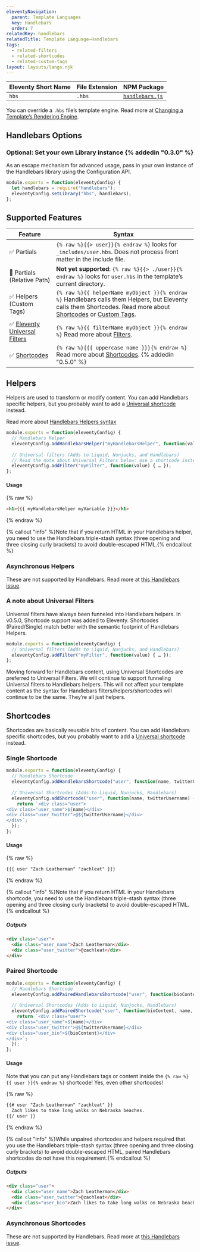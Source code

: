 ```yaml
---
eleventyNavigation:
  parent: Template Languages
  key: Handlebars
  order: 7
relatedKey: handlebars
relatedTitle: Template Language—Handlebars
tags:
  - related-filters
  - related-shortcodes
  - related-custom-tags
layout: layouts/langs.njk
---
```

| Eleventy Short Name | File Extension | NPM Package                                                |
| ------------------- | -------------- | ---------------------------------------------------------- |
| `hbs`               | `.hbs`         | [`handlebars.js`](https://github.com/wycats/handlebars.js) |

You can override a `.hbs` file’s template engine. Read more at [Changing a Template’s Rendering Engine](/docs/languages/#overriding-the-template-language).

## Handlebars Options

### Optional: Set your own Library instance {% addedin "0.3.0" %}

As an escape mechanism for advanced usage, pass in your own instance of the Handlebars library using the Configuration API.

```js
module.exports = function(eleventyConfig) {
  let handlebars = require("handlebars");
  eleventyConfig.setLibrary("hbs", handlebars);
};
```

## Supported Features

| Feature                                                                      | Syntax                                                                                                                                  |
| ---------------------------------------------------------------------------- | --------------------------------------------------------------------------------------------------------------------------------------- |
| ✅ Partials                                                                  | `{% raw %}{{> user}}{% endraw %}` looks for `_includes/user.hbs`. Does not process front matter in the include file.                                                                                             |
| 🚫 Partials (Relative Path)                                                                  | **Not yet supported**: `{% raw %}{{> ./user}}{% endraw %}` looks for `user.hbs` in the template’s current directory.                                                                                             |
| ✅ Helpers (Custom Tags)                                                                   | `{% raw %}{{ helperName myObject }}{% endraw %}` Handlebars calls them Helpers, but Eleventy calls them Shortcodes. Read more about [Shortcodes](/docs/shortcodes/) or [Custom Tags](/docs/custom-tags/).                                |
| ✅ [Eleventy Universal Filters](/docs/filters/#universal-filters) | `{% raw %}{{ filterName myObject }}{% endraw %}` Read more about [Filters](/docs/filters/). |
| ✅ [Shortcodes](/docs/shortcodes/) | `{% raw %}{{{ uppercase name }}}{% endraw %}` Read more about [Shortcodes](/docs/shortcodes/). {% addedin "0.5.0" %}|


<span id="filters"></span><span id="shortcodes"></span>

## Helpers

Helpers are used to transform or modify content. You can add Handlebars specific helpers, but you probably want to add a [Universal shortcode](/docs/filters/) instead.

Read more about [Handlebars Helpers syntax](https://handlebarsjs.com/#helpers)

```js
module.exports = function(eleventyConfig) {
  // Handlebars Helper
  eleventyConfig.addHandlebarsHelper("myHandlebarsHelper", function(value) { … });
  
  // Universal filters (Adds to Liquid, Nunjucks, and Handlebars)
  // Read the note about Universal Filters below: Use a shortcode instead!
  eleventyConfig.addFilter("myFilter", function(value) { … });
};
```

#### Usage

{% raw %}
```html
<h1>{{{ myHandlebarsHelper myVariable }}}</h1>
```
{% endraw %}

{% callout "info" %}Note that if you return HTML in your Handlebars helper, you need to use the Handlebars triple-stash syntax (three opening and three closing curly brackets) to avoid double-escaped HTML.{% endcallout %}

### Asynchronous Helpers

These are not supported by Handlebars. Read more at [this Handlebars issue](https://github.com/wycats/handlebars.js/issues/717).


### A note about Universal Filters

Universal filters have always been funneled into Handlebars helpers. In v0.5.0, Shortcode support was added to Eleventy. Shortcodes (Paired/Single) match better with the semantic footprint of Handlebars Helpers.

```js
module.exports = function(eleventyConfig) {  
  // Universal filters (Adds to Liquid, Nunjucks, and Handlebars)
  eleventyConfig.addFilter("myFilter", function(value) { … });
};
```

Moving forward for Handlebars content, using Universal Shortcodes are preferred to Universal Filters. We will continue to support funneling Universal filters to Handlebars helpers. This will not affect your template content as the syntax for Handlebars filters/helpers/shortcodes will continue to be the same. They’re all just helpers.

## Shortcodes

Shortcodes are basically reusable bits of content. You can add Handlebars specific shortcodes, but you probably want to add a [Universal shortcode](/docs/shortcodes/) instead.

### Single Shortcode

```js
module.exports = function(eleventyConfig) {
  // Handlebars Shortcode
  eleventyConfig.addHandlebarsShortcode("user", function(name, twitterUsername) { … });
  
  // Universal Shortcodes (Adds to Liquid, Nunjucks, Handlebars)
  eleventyConfig.addShortcode("user", function(name, twitterUsername) {
    return `<div class="user">
<div class="user_name">${name}</div>
<div class="user_twitter">@${twitterUsername}</div>
</div>`;
  });
};
```

#### Usage

{% raw %}
```html
{{{ user "Zach Leatherman" "zachleat" }}}
```
{% endraw %}

{% callout "info" %}Note that if you return HTML in your Handlebars shortcode, you need to use the Handlebars triple-stash syntax (three opening and three closing curly brackets) to avoid double-escaped HTML.{% endcallout %}

##### Outputs

```html
<div class="user">
  <div class="user_name">Zach Leatherman</div>
  <div class="user_twitter">@zachleat</div>
</div>
```

### Paired Shortcode

```js
module.exports = function(eleventyConfig) {
  // Handlebars Shortcode
  eleventyConfig.addPairedHandlebarsShortcode("user", function(bioContent, name, twitterUsername) { … });
  
  // Universal Shortcodes (Adds to Liquid, Nunjucks, Handlebars)
  eleventyConfig.addPairedShortcode("user", function(bioContent, name, twitterUsername) {
    return `<div class="user">
<div class="user_name">${name}</div>
<div class="user_twitter">@${twitterUsername}</div>
<div class="user_bio">${bioContent}</div>
</div>`;
  });
};
```

#### Usage

Note that you can put any Handlebars tags or content inside the `{% raw %}{{ user }}{% endraw %}` shortcode! Yes, even other shortcodes!

{% raw %}
```html
{{# user "Zach Leatherman" "zachleat" }}
  Zach likes to take long walks on Nebraska beaches.
{{/ user }}
```
{% endraw %}

{% callout "info" %}While unpaired shortcodes and helpers required that you use the Handlebars triple-stash syntax (three opening and three closing curly brackets) to avoid double-escaped HTML, paired Handlebars shortcodes do not have this requirement.{% endcallout %}

##### Outputs

```html
<div class="user">
  <div class="user_name">Zach Leatherman</div>
  <div class="user_twitter">@zachleat</div>
  <div class="user_bio">Zach likes to take long walks on Nebraska beaches.</div>
</div>
```

### Asynchronous Shortcodes

These are not supported by Handlebars. Read more at [this Handlebars issue](https://github.com/wycats/handlebars.js/issues/717).

